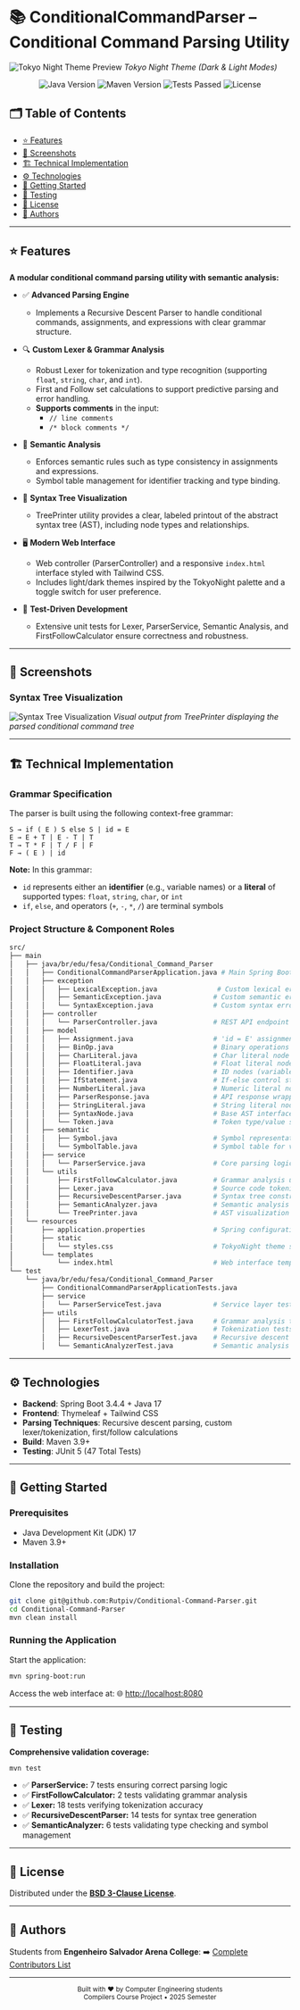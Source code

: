 # 📚 ConditionalCommandParser – Conditional Command Parsing Utility

![Tokyo Night Theme Preview](docs/images/theme-preview.png)
_Tokyo Night Theme (Dark & Light Modes)_

<div align="center">
  <img alt="Java Version" src="https://img.shields.io/badge/Java-17-orange?logo=java&style=for-the-badge" />
  <img alt="Maven Version" src="https://img.shields.io/badge/Maven-3.9+-blue?logo=apache-maven&style=for-the-badge" />
  <img alt="Tests Passed" src="https://img.shields.io/badge/Tests-47%20✓-brightgreen?style=for-the-badge" />
  <img alt="License" src="https://img.shields.io/badge/License-BSD_3--Clause-blue?style=for-the-badge" />
</div>

## 🗂️ Table of Contents

- [⭐ Features](#-features)
- [📸 Screenshots](#-screenshots)
- [🏗️ Technical Implementation](#️-technical-implementation)
- [⚙️ Technologies](#️-technologies)
- [🚀 Getting Started](#-getting-started)
- [🧪 Testing](#-testing)
- [📜 License](#-license)
- [👥 Authors](#-authors)

---

## ⭐ Features

**A modular conditional command parsing utility with semantic analysis:**

- ✅ **Advanced Parsing Engine**

  - Implements a Recursive Descent Parser to handle conditional commands, assignments, and expressions with clear grammar structure.

- 🔍 **Custom Lexer & Grammar Analysis**

  - Robust Lexer for tokenization and type recognition (supporting `float`, `string`, `char`, and `int`).
  - First and Follow set calculations to support predictive parsing and error handling.
  - **Supports comments** in the input:
    - `// line comments`
    - `/* block comments */`

- 🧠 **Semantic Analysis**

  - Enforces semantic rules such as type consistency in assignments and expressions.
  - Symbol table management for identifier tracking and type binding.

- 🎨 **Syntax Tree Visualization**

  - TreePrinter utility provides a clear, labeled printout of the abstract syntax tree (AST), including node types and relationships.

- 🖥️ **Modern Web Interface**

  - Web controller (ParserController) and a responsive `index.html` interface styled with Tailwind CSS.
  - Includes light/dark themes inspired by the TokyoNight palette and a toggle switch for user preference.

- 🧪 **Test-Driven Development**

  - Extensive unit tests for Lexer, ParserService, Semantic Analysis, and FirstFollowCalculator ensure correctness and robustness.

---

## 📸 Screenshots

### Syntax Tree Visualization

![Syntax Tree Visualization](docs/images/syntax-tree.png)
_Visual output from TreePrinter displaying the parsed conditional command tree_

---

## 🏗️ Technical Implementation

### Grammar Specification

The parser is built using the following context-free grammar:

```bnf
S → if ( E ) S else S | id = E
E → E + T | E - T | T
T → T * F | T / F | F
F → ( E ) | id
```

**Note:** In this grammar:

- `id` represents either an **identifier** (e.g., variable names) or a **literal** of supported types: `float`, `string`, `char`, or `int`
- `if`, `else`, and operators (`+`, `-`, `*`, `/`) are terminal symbols

### Project Structure & Component Roles

```bash
src/
├── main
│   ├── java/br/edu/fesa/Conditional_Command_Parser
│   │   ├── ConditionalCommandParserApplication.java # Main Spring Boot entry point
│   │   ├── exception
│   │   │   ├── LexicalException.java               # Custom lexical error handling
│   │   │   ├── SemanticException.java             # Custom semantic error handling
│   │   │   └── SyntaxException.java               # Custom syntax error handling
│   │   ├── controller
│   │   │   └── ParserController.java              # REST API endpoint handler
│   │   ├── model
│   │   │   ├── Assignment.java                    # 'id = E' assignment nodes
│   │   │   ├── BinOp.java                         # Binary operations (+,-,*,/)
│   │   │   ├── CharLiteral.java                   # Char literal node
│   │   │   ├── FloatLiteral.java                  # Float literal node
│   │   │   ├── Identifier.java                    # ID nodes (variables/numbers)
│   │   │   ├── IfStatement.java                   # If-else control structures
│   │   │   ├── NumberLiteral.java                 # Numeric literal node
│   │   │   ├── ParserResponse.java                # API response wrapper
│   │   │   ├── StringLiteral.java                 # String literal node
│   │   │   ├── SyntaxNode.java                    # Base AST interface
│   │   │   └── Token.java                         # Token type/value storage
│   │   ├── semantic
│   │   │   ├── Symbol.java                        # Symbol representation for semantic analysis
│   │   │   └── SymbolTable.java                   # Symbol table for variable scope management
│   │   ├── service
│   │   │   └── ParserService.java                 # Core parsing logic orchestration
│   │   └── utils
│   │       ├── FirstFollowCalculator.java         # Grammar analysis utilities
│   │       ├── Lexer.java                         # Source code tokenization
│   │       ├── RecursiveDescentParser.java        # Syntax tree construction
│   │       ├── SemanticAnalyzer.java              # Semantic analysis for type checking
│   │       └── TreePrinter.java                   # AST visualization generator
│   └── resources
│       ├── application.properties                 # Spring configuration
│       ├── static
│       │   └── styles.css                         # TokyoNight theme styling
│       └── templates
│           └── index.html                         # Web interface template
└── test
    └── java/br/edu/fesa/Conditional_Command_Parser
        ├── ConditionalCommandParserApplicationTests.java
        ├── service
        │   └── ParserServiceTest.java             # Service layer tests (7 tests)
        ├── utils
        │   ├── FirstFollowCalculatorTest.java     # Grammar analysis tests (2 tests)
        │   ├── LexerTest.java                     # Tokenization tests (18 tests)
        │   ├── RecursiveDescentParserTest.java    # Recursive descent parser tests (14 tests)
        │   └── SemanticAnalyzerTest.java          # Semantic analysis tests (6 tests)
```

---

## ⚙️ Technologies

- **Backend**: Spring Boot 3.4.4 + Java 17
- **Frontend**: Thymeleaf + Tailwind CSS
- **Parsing Techniques**: Recursive descent parsing, custom lexer/tokenization, first/follow calculations
- **Build**: Maven 3.9+
- **Testing**: JUnit 5 (47 Total Tests)

---

## 🚀 Getting Started

### Prerequisites

- Java Development Kit (JDK) 17
- Maven 3.9+

### Installation

Clone the repository and build the project:

```bash
git clone git@github.com:Rutpiv/Conditional-Command-Parser.git
cd Conditional-Command-Parser
mvn clean install
```

### Running the Application

Start the application:

```bash
mvn spring-boot:run
```

Access the web interface at: 🌐 [http://localhost:8080](http://localhost:8080)

---

## 🧪 Testing

**Comprehensive validation coverage:**

```bash
mvn test
```

- ✅ **ParserService:** 7 tests ensuring correct parsing logic
- ✅ **FirstFollowCalculator:** 2 tests validating grammar analysis
- ✅ **Lexer:** 18 tests verifying tokenization accuracy
- ✅ **RecursiveDescentParser:** 14 tests for syntax tree generation
- ✅ **SemanticAnalyzer:** 6 tests validating type checking and symbol management

---

## 📜 License

Distributed under the **[BSD 3-Clause License](./LICENSE)**.

---

## 👥 Authors

Students from **Engenheiro Salvador Arena College**:
➡️ [Complete Contributors List](./AUTHORS)

---

<div align="center">
  <sub>Built with ♥ by Computer Engineering students</sub><br>
  <sub>Compilers Course Project • 2025 Semester</sub>
</div>
